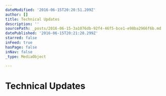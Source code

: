 ```yaml
---
dateModified: '2016-06-15T20:20:51.209Z'
author: []
title: Technical Updates
description: ''
sourcePath: _posts/2016-06-15-3a1076db-92f4-46f5-bce1-e98ba2966f6b.md
datePublished: '2016-06-15T20:21:28.299Z'
starred: false
inFeed: true
hasPage: false
inNav: false
_type: MediaObject

---
```

# Technical Updates